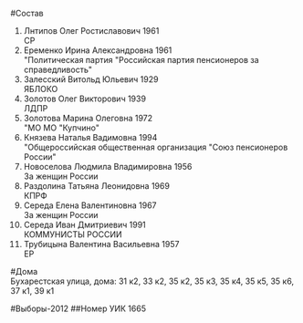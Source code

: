 #Состав
1. Лнтипов Олег Ростиславович 1961   
    СР
2. Еременко Ирина Александровна 1961   
    "Политическая партия "Российская партия пенсионеров за справедливость"
3. Залесский Витольд Юльевич 1929   
    ЯБЛОКО
4. Золотов Олег Викторович 1939   
    ЛДПР
5. Золотова Марина Олеговна 1972   
    "МО МО "Купчино"
6. Князева Наталья Вадимовна 1994   
    "Общероссийская общественная организация "Союз пенсионеров России"
7. Новоселова Людмила Владимировна 1956   
    За женщин России
8. Раздолина Татьяна Леонидовна 1969   
    КПРФ
9. Середа Елена Валентиновна 1967   
    За женщин России
10. Середа Иван Дмитриевич 1991   
    КОММУНИСТЫ РОССИИ
11. Трубицына Валентина Васильевна 1957   
    ЕР

#Дома  
Бухарестская улица, дома: 31 к2, 33 к2, 35 к2, 35 к3, 35 к4, 35 к5, 35 к6, 37 к1, 39 к1

#Выборы-2012
##Номер УИК
1665
